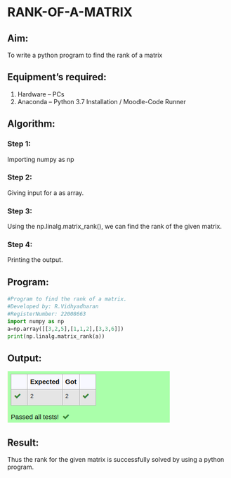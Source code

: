 # RANK-OF-A-MATRIX
## Aim:
To write a python program to find the rank of a matrix
## Equipment’s required:
1. 	Hardware – PCs
2. 	Anaconda – Python 3.7 Installation / Moodle-Code Runner
## Algorithm:
### Step 1: 
Importing numpy as np
### Step 2: 
Giving input for a as array.
### Step 3: 
Using the np.linalg.matrix_rank(), we can find the rank of the given matrix.
### Step 4: 
Printing the output.
## Program:
~~~py
#Program to find the rank of a matrix.
#Developed by: R.Vidhyadharan
#RegisterNumber: 22008663
import numpy as np
a=np.array([[3,2,5],[1,1,2],[3,3,6]])
print(np.linalg.matrix_rank(a))
~~~
## Output:
![rank of the matrix](/rank%20of%20matrix.png)
## Result:
Thus the rank for the given matrix is successfully solved by  using a python program.

